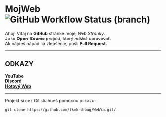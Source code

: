 # MojWeb ![GitHub Workflow Status (branch)](https://img.shields.io/github/workflow/status/PaperMC/Paper/Build%20Paper/master)  

Ahoj! 
Vitaj na **GitHub** stránke mojej _Web Stránky_.  
Je to **Open-Source** projekt, ktorý _môžeš_ upravovať.  
Ak nájdeš nápad na zlepšenie, pošli **Pull Request.**  

---

## ODKAZY  
      
**[YouTube](https://www.youtube.com/channel/UCYlSDA9BGGL3rtkl1OF9IdA)**  
**[Discord](https://bit.ly/MojDiscordServer)**  
**[Hotový Web](https://mycinematics.wordpress.com/)**  

---  

Projekt si cez Git stiahneš pomocou príkazu:  
```  
git clone https://github.com/tkmk-debug/WebYa.git/  
```  




